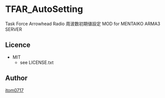 # TFAR_AutoSetting
Task Force Arrowhead Radio 周波数初期値設定 MOD for MENTAIKO ARMA3 SERVER



## Licence
* MIT  
    * see LICENSE.txt

## Author

[itom0717](https://github.com/itom0717)
